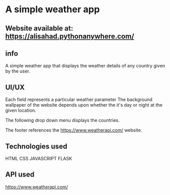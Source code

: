 # A simple weather app
## Website available at: https://alisahad.pythonanywhere.com/

## info
A simple weather app that displays the weather details of any country given by the user.

## UI/UX
Each field represents a particular weather parameter
The background wallpaper of the website depends upon whether the it's day or night at the given location.

The following drop down menu displays the countries.

The footer references the https://www.weatherapi.com/ website.

## Technologies used
HTML
CSS
JAVASCRIPT
FLASK

## API used
https://www.weatherapi.com/

